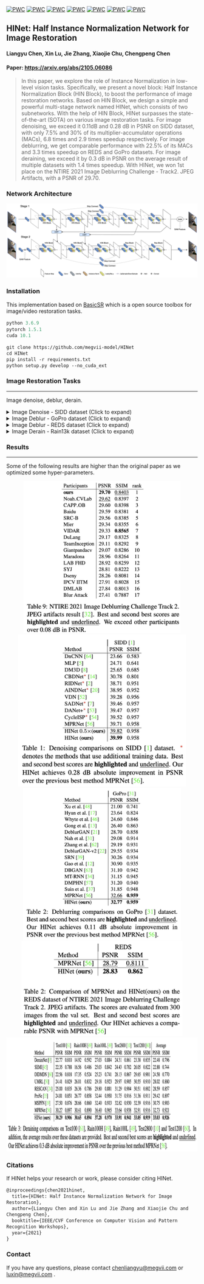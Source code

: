 [![PWC](https://img.shields.io/endpoint.svg?url=https://paperswithcode.com/badge/hinet-half-instance-normalization-network-for/image-denoising-on-sidd)](https://paperswithcode.com/sota/image-denoising-on-sidd?p=hinet-half-instance-normalization-network-for)
[![PWC](https://img.shields.io/endpoint.svg?url=https://paperswithcode.com/badge/hinet-half-instance-normalization-network-for/deblurring-on-gopro)](https://paperswithcode.com/sota/deblurring-on-gopro?p=hinet-half-instance-normalization-network-for)
[![PWC](https://img.shields.io/endpoint.svg?url=https://paperswithcode.com/badge/hinet-half-instance-normalization-network-for/single-image-deraining-on-rain100h)](https://paperswithcode.com/sota/single-image-deraining-on-rain100h?p=hinet-half-instance-normalization-network-for)
[![PWC](https://img.shields.io/endpoint.svg?url=https://paperswithcode.com/badge/hinet-half-instance-normalization-network-for/single-image-deraining-on-rain100l)](https://paperswithcode.com/sota/single-image-deraining-on-rain100l?p=hinet-half-instance-normalization-network-for)
[![PWC](https://img.shields.io/endpoint.svg?url=https://paperswithcode.com/badge/hinet-half-instance-normalization-network-for/single-image-deraining-on-test100)](https://paperswithcode.com/sota/single-image-deraining-on-test100?p=hinet-half-instance-normalization-network-for)
[![PWC](https://img.shields.io/endpoint.svg?url=https://paperswithcode.com/badge/hinet-half-instance-normalization-network-for/single-image-deraining-on-test1200)](https://paperswithcode.com/sota/single-image-deraining-on-test1200?p=hinet-half-instance-normalization-network-for)
[![PWC](https://img.shields.io/endpoint.svg?url=https://paperswithcode.com/badge/hinet-half-instance-normalization-network-for/single-image-deraining-on-test2800)](https://paperswithcode.com/sota/single-image-deraining-on-test2800?p=hinet-half-instance-normalization-network-for)

HINet: Half Instance Normalization Network for Image Restoration
---
#### Liangyu Chen, Xin Lu, Jie Zhang, Xiaojie Chu, Chengpeng Chen
#### Paper: https://arxiv.org/abs/2105.06086
> In this paper, we explore the role of Instance Normalization in low-level vision tasks. Specifically, we present a novel block: Half Instance Normalization Block (HIN Block), to boost the performance of image restoration networks. Based on HIN Block, we design a simple and powerful multi-stage network named HINet, which consists of two subnetworks. With the help of HIN Block, HINet surpasses the state-of-the-art (SOTA) on various image restoration tasks. For image denoising, we exceed it 0.11dB and 0.28 dB in PSNR on SIDD dataset, with only 7.5% and 30% of its multiplier-accumulator operations (MACs), 6.8 times and 2.9 times speedup respectively. For image deblurring, we get comparable performance with 22.5% of its MACs and 3.3 times speedup on REDS and GoPro datasets. For image deraining, we exceed it by 0.3 dB in PSNR on the average result of multiple datasets with 1.4 times speedup. With HINet, we won 1st place on the NTIRE 2021 Image Deblurring Challenge - Track2. JPEG Artifacts, with a PSNR of 29.70.

### Network Architecture
<img src="figures/pipeline.png" alt="arch" style="zoom:100%;" />



### Installation

This implementation based on [BasicSR](https://github.com/xinntao/BasicSR) which is a open source toolbox for image/video restoration tasks. 

```python
python 3.6.9
pytorch 1.5.1
cuda 10.1
```



```
git clone https://github.com/megvii-model/HINet
cd HINet
pip install -r requirements.txt
python setup.py develop --no_cuda_ext
```



### Image Restoration Tasks
---

Image denoise, deblur, derain.

<details><summary>Image Denoise - SIDD dataset (Click to expand) </summary>

* prepare data

  * ```mkdir ./datasets/SIDD ```
  
  * download the [train]( SIDD-Medium sRGB Dataset in https://www.eecs.yorku.ca/~kamel/sidd/dataset.php) set and unzip it. Then move Data (./SIDD_Medium_Srgb/Data) set to ./datasets/SIDD/ . Download [val](https://www.eecs.yorku.ca/~kamel/sidd/benchmark.php) files (ValidationNoisyBlocksSrgb.mat and ValidationGtBlocksSrgb.mat) in ./datasets/SIDD/ .
  * it should be like:
  
    ```bash
    ./datasets/SIDD/Data
    ./datasets/SIDD/ValidationNoisyBlocksSrgb.mat
    ./datasets/SIDD/ValidationGtBlocksSrgb.mat
    ```
  
  * ```python scripts/data_preparation/sidd.py```
  
    * crop the train image pairs to 512x512 patches.


* eval
  * download [pretrained model](https://drive.google.com/file/d/1Y5YJQVNL0weifE--5us344bLwzBNS_sU/view?usp=sharing, https://drive.google.com/file/d/1CU5z-M90Jc-TAcVpEaFjDCYA09fkubGi/view?usp=sharing) to ./experiments/pretrained_models/HINet-SIDD-0.5x.pth
  (HINet-SIDD-1x.pth)  (we use the output computing directly from hinet to avoid the psnr loss caused by the "round()" operation, which is the same way using in other networks. For SSIM, our results are higher than those of MATLAB, so only PSNR is reported here)
  * ```python basicsr/test.py -opt options/test/REDS/HINet-SIDD-0.5x.yml (HINet-SIDD-1x.yml) ```
  
* train

  * ```python -m torch.distributed.launch --nproc_per_node=8 --master_port=4321 basicsr/train.py -opt options/train/SIDD/HINet.yml(HINet_0.5x.yml) --launcher pytorch```
  * data in lmdb format will lose about 0.01 value in PSNR

</details>

<details>
  <summary>Image Deblur - GoPro dataset (Click to expand) </summary>

* prepare data

  * ```mkdir ./datasets/GoPro ```
  
  * download the [train](https://drive.google.com/drive/folders/1AsgIP9_X0bg0olu2-1N6karm2x15cJWE) set in ./datasets/GoPro/train and [test](https://drive.google.com/drive/folders/1a2qKfXWpNuTGOm2-Jex8kfNSzYJLbqkf) set in ./datasets/GoPro/test (refer to [MPRNet](https://github.com/swz30/MPRNet)) 
  * it should be like:
  
    ```bash
    ./datasets/
    ./datasets/GoPro/
    ./datasets/GoPro/train/
    ./datasets/GoPro/train/input/
    ./datasets/GoPro/train/target/
    ./datasets/GoPro/test/
    ./datasets/GoPro/test/input/
    ./datasets/GoPro/test/target/
    ```
  
  * ```python scripts/data_preparation/gopro.py```
  
    * crop the train image pairs to 512x512 patches.


* eval
  * download [pretrained model](https://drive.google.com/file/d/1dw8PKVkLfISzNtUu3gqGh83NBO83ZQ5n/view?usp=sharing) to ./experiments/pretrained_models/HINet-GoPro.pth
  * ```python basicsr/test.py -opt options/test/GoPro/HINet-GoPro.yml  ```
  
* train

  * ```python -m torch.distributed.launch --nproc_per_node=8 --master_port=4321 basicsr/train.py -opt options/train/GoPro/HINet.yml --launcher pytorch```

</details>


<details><summary> Image Deblur - REDS dataset (Click to expand) </summary>

* prepare data


  * ```mkdir ./datasets/REDS```

  * download the train / val set from [train_blur](https://drive.google.com/file/d/1VTXyhwrTgcaUWklG-6Dh4MyCmYvX39mW/view?usp=sharing), [train_sharp](https://drive.google.com/file/d/1YLksKtMhd2mWyVSkvhDaDLWSc1qYNCz-/view?usp=sharing), [val_blur](https://drive.google.com/file/d/1EqQljcGMcm5oCr71KpMfXREPXV3lpMGW/view?usp=sharing), [val_sharp](https://drive.google.com/file/d/1MGeObVQ1-Z29f-myDP7-8c3u0_xECKXq/view?usp=sharing) to ./datasets/REDS/ and unzip them.

  * it should be like

    ```
    ./datasets/
    ./datasets/REDS/
    ./datasets/REDS/val/
    ./datasets/REDS/val/val_blur_jpeg/
    ./datasets/REDS/val/val_sharp/
    ./datasets/REDS/train/
    ./datasets/REDS/train/train_blur_jpeg/
    ./datasets/REDS/train/train_sharp/
    ```

  * ```python scripts/data_preparation/reds.py```


    * flatten the folders and extract 300 validation images.

* eval


  * download [pretrained model](https://drive.google.com/file/d/1uYH8XvLgrn-Vg6L0NjUcO2Fblhqrc8TU/view?usp=sharing) to ./experiments/pretrained_models/HINet-REDS.pth
  * ```python basicsr/test.py -opt options/test/REDS/HINet-REDS.yml``` 

* train


  * ```python -m torch.distributed.launch --nproc_per_node=8 --master_port=4321 basicsr/train.py -opt options/train/REDS/HINet.yml --launcher pytorch```

  

</details>

<details> <summary> Image Derain - Rain13k dataset (Click to expand) </summary>

* prepare data


  * ```mkdir ./datasets/Rain13k```

  * download the [train](https://drive.google.com/drive/folders/1Hnnlc5kI0v9_BtfMytC2LR5VpLAFZtVe?usp=sharing) set and [test](https://drive.google.com/drive/folders/1PDWggNh8ylevFmrjo-JEvlmqsDlWWvZs?usp=sharing) set (refer to [MPRNet](https://github.com/swz30/MPRNet))

  * it should be like

    ```
    ./datasets/
    ./datasets/Rain13k/
    ./datasets/Rain13k/train/
    ./datasets/Rain13k/train/input/
    ./datasets/Rain13k/train/target/
    ./datasets/Rain13k/test/
    ./datasets/Rain13k/test/Test100/
    ./datasets/Rain13k/test/Rain100H/
    ./datasets/Rain13k/test/Rain100L/
    ./datasets/Rain13k/test/Test2800/
    ./datasets/Rain13k/test/Test1200/
    ```

* eval


    * download [pretrained model](https://drive.google.com/file/d/1AVedAkb1B2F2b3XGWlMFFVSsNfQlCwxa/view?usp=sharing) to ./experiments/pretrained_models/HINet-Rain13k.pth
    
    * For Test100:

      * ```python basicsr/test.py -opt options/test/Rain13k/HINet-Test100.yml``` 
    * For Rain100H

      * ```python basicsr/test.py -opt options/test/Rain13k/HINet-Rain100H.yml``` 
    * For Rain100L

      * ```python basicsr/test.py -opt options/test/Rain13k/HINet-Rain100L.yml``` 
    * For Test2800

      * ```python basicsr/test.py -opt options/test/Rain13k/HINet-Test2800.yml``` 
    * For Test1200

      * ```python basicsr/test.py -opt options/test/Rain13k/HINet-Test1200.yml``` 

* train

    * ```python -m torch.distributed.launch --nproc_per_node=8 --master_port=4321 basicsr/train_rain.py -opt options/train/Rain13k/HINet.yml --launcher pytorch```

</details>



### Results

---
Some of the following results are higher than the original paper as we optimized some hyper-parameters.


<div align="center">
<img src="./figures/NTIRE2021%20Deblur%20Track2%20Result.jpg" height="400px" alt="NTIRE2021 Deblur Track2 Result"><img src="./figures/SIDD%20Result.jpg" height="400px" alt="SIDD Result"><img src="./figures/GoPro%20Result.jpg" height="400px" alt="GoPro Result" >
</div>


<div align="center">
<img src="./figures/REDS%20Result.jpg" height="250px" alt="REDDS Result"><img src="./figures/Rain13k%20Result.jpg" height="300px" alt="Rain13k Result">
</div>






### Citations

If HINet helps your research or work, please consider citing HINet.
```
@inproceedings{chen2021hinet,
  title={HINet: Half Instance Normalization Network for Image Restoration},
  author={Liangyu Chen and Xin Lu and Jie Zhang and Xiaojie Chu and Chengpeng Chen},
  booktitle={IEEE/CVF Conference on Computer Vision and Pattern Recognition Workshops},
  year={2021}
}
```

### Contact
If you have any questions, please contact chenliangyu@megvii.com or luxin@megvii.com .
